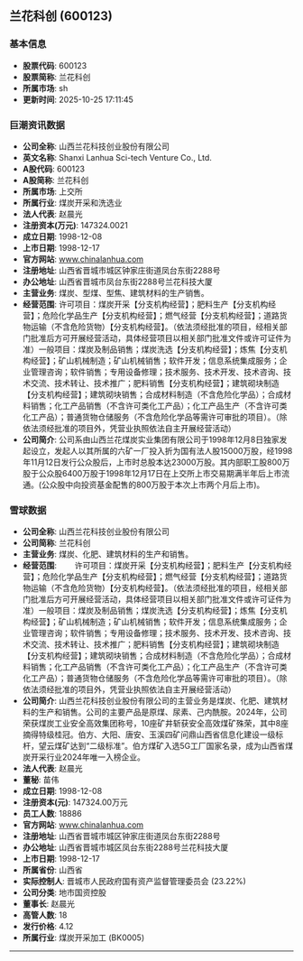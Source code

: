 ## 兰花科创 (600123)

### 基本信息

- **股票代码**: 600123
- **股票简称**: 兰花科创
- **所属市场**: sh
- **更新时间**: 2025-10-25 17:11:45

### 巨潮资讯数据

- **公司全称**: 山西兰花科技创业股份有限公司
- **英文名称**: Shanxi Lanhua Sci-tech Venture Co., Ltd.
- **A股代码**: 600123
- **A股简称**: 兰花科创
- **所属市场**: 上交所
- **所属行业**: 煤炭开采和洗选业
- **法人代表**: 赵晨光
- **注册资本(万元)**: 147324.0021
- **成立日期**: 1998-12-08
- **上市日期**: 1998-12-17
- **官方网站**: www.chinalanhua.com
- **注册地址**: 山西省晋城市城区钟家庄街道凤台东街2288号
- **办公地址**: 山西省晋城市凤台东街2288号兰花科技大厦
- **主营业务**: 煤炭、型煤、型焦、建筑材料的生产销售。
- **经营范围**: 许可项目：煤炭开采【分支机构经营】；肥料生产【分支机构经营】；危险化学品生产【分支机构经营】；燃气经营【分支机构经营】；道路货物运输（不含危险货物）【分支机构经营】。（依法须经批准的项目，经相关部门批准后方可开展经营活动，具体经营项目以相关部门批准文件或许可证件为准）一般项目：煤炭及制品销售；煤炭洗选【分支机构经营】；炼焦【分支机构经营】；矿山机械制造；矿山机械销售；软件开发；信息系统集成服务；企业管理咨询；软件销售；专用设备修理；技术服务、技术开发、技术咨询、技术交流、技术转让、技术推广；肥料销售【分支机构经营】；建筑砌块制造【分支机构经营】；建筑砌块销售；合成材料制造（不含危险化学品）；合成材料销售；化工产品销售（不含许可类化工产品）；化工产品生产（不含许可类化工产品）；普通货物仓储服务（不含危险化学品等需许可审批的项目）。（除依法须经批准的项目外，凭营业执照依法自主开展经营活动）
- **公司简介**: 公司系由山西兰花煤炭实业集团有限公司于1998年12月8日独家发起设立，发起人以其所属的六矿一厂投入折为国有法人股15000万股，经1998年11月12日发行公众股后，上市时总股本达23000万股。其内部职工股800万股于公众股6400万股于1998年12月17日在上交所上市交易期满半年后上市流通。(公众股中向投资基金配售的800万股于本次上市两个月后上市)。

### 雪球数据

- **公司全称**: 山西兰花科技创业股份有限公司
- **公司简称**: 兰花科创
- **主营业务**: 煤炭、化肥、建筑材料的生产和销售。
- **经营范围**: 　　许可项目：煤炭开采【分支机构经营】；肥料生产【分支机构经营】；危险化学品生产【分支机构经营】；燃气经营【分支机构经营】；道路货物运输（不含危险货物）【分支机构经营】。（依法须经批准的项目，经相关部门批准后方可开展经营活动，具体经营项目以相关部门批准文件或许可证件为准）一般项目：煤炭及制品销售；煤炭洗选【分支机构经营】；炼焦【分支机构经营】；矿山机械制造；矿山机械销售；软件开发；信息系统集成服务；企业管理咨询；软件销售；专用设备修理；技术服务、技术开发、技术咨询、技术交流、技术转让、技术推广；肥料销售【分支机构经营】；建筑砌块制造【分支机构经营】；建筑砌块销售；合成材料制造（不含危险化学品）；合成材料销售；化工产品销售（不含许可类化工产品）；化工产品生产（不含许可类化工产品）；普通货物仓储服务（不含危险化学品等需许可审批的项目）。（除依法须经批准的项目外，凭营业执照依法自主开展经营活动）
- **公司简介**: 山西兰花科技创业股份有限公司的主营业务是煤炭、化肥、建筑材料的生产和销售。公司的主要产品是原煤、尿素、己内酰胺。2024年，公司荣获煤炭工业安全高效集团称号，10座矿井斩获安全高效煤矿殊荣，其中8座摘得特级桂冠。伯方、大阳、唐安、玉溪四矿问鼎山西省信息化建设一级标杆，望云煤矿达到“二级标准”。伯方煤矿入选5G工厂国家名录，成为山西省煤炭开采行业2024年唯一入榜企业。
- **法人代表**: 赵晨光
- **董秘**: 苗伟
- **成立日期**: 1998-12-08
- **注册资本(元)**: 147324.00万元
- **员工人数**: 18886
- **官方网站**: www.chinalanhua.com
- **注册地址**: 山西省晋城市城区钟家庄街道凤台东街2288号
- **办公地址**: 山西省晋城市城区凤台东街2288号兰花科技大厦
- **上市日期**: 1998-12-17
- **所属省份**: 山西省
- **实际控制人**: 晋城市人民政府国有资产监督管理委员会 (23.22%)
- **公司分类**: 地市国资控股
- **董事长**: 赵晨光
- **高管人数**: 18
- **发行价格**: 4.12
- **所属行业**: 煤炭开采加工 (BK0005)

---